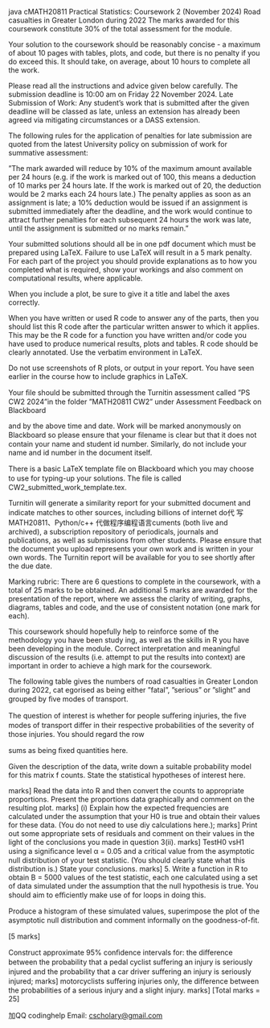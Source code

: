 java cMATH20811 Practical Statistics: Coursework 2 (November 2024) Road casualties in Greater London during 2022 The marks awarded for this coursework constitute 30% of the total assessment for the module.

Your solution to the coursework should be reasonably concise - a maximum of about 10 pages with tables, plots, and code, but there is no penalty if you do exceed this. It should take, on average, about 10 hours to complete all the work.

Please read all the instructions and advice given below carefully. The submission deadline is 10:00 am on Friday 22 November 2024. Late Submission of Work: Any student’s work that is submitted after the given deadline will be classed as late, unless an extension has already been agreed via mitigating circumstances or a DASS extension.

The following rules for the application of penalties for late submission are quoted from the latest University policy on submission of work for summative assessment:

”The mark awarded will reduce by 10% of the maximum amount available per 24 hours (e.g. if the work is marked out of 100, this means a deduction of 10 marks per 24 hours late. If the work is marked out of 20, the deduction would be 2 marks each 24 hours late.) The penalty applies as soon as an assignment is late; a 10% deduction would be issued if an assignment is submitted immediately after the deadline, and the work would continue to attract further penalties for each subsequent 24 hours the work was late, until the assignment is submitted or no marks remain.”

Your submitted solutions should all be in one pdf document which must be prepared using LaTeX. Failure to use LaTeX will result in a 5 mark penalty. For each part of the project you should provide explanations as to how you completed what is required, show your workings and also comment on computational results, where applicable.

When you include a plot, be sure to give it a title and label the axes correctly.

When you have written or used R code to answer any of the parts, then you should list this R code after the particular written answer to which it applies. This may be the R code for a function you have written and/or code you have used to produce numerical results, plots and tables. R code should be clearly annotated. Use the verbatim environment in LaTeX.

Do not use screenshots of R plots, or output in your report. You have seen earlier in the course how to include graphics in LaTeX.

Your ﬁle should be submitted through the Turnitin assessment called ”PS CW2 2024”in the folder ”MATH20811 CW2” under Assessment Feedback on Blackboard

and by the above time and date. Work will be marked anonymously on Blackboard so please ensure that your ﬁlename is clear but that it does not contain your name and student id number. Similarly, do not include your name and id number in the document itself.

There is a basic LaTeX template ﬁle on Blackboard which you may choose to use for typing-up your solutions. The ﬁle is called CW2_submitted_work_template.tex.

Turnitin will generate a similarity report for your submitted document and indicate matches to other sources, including billions of internet do代 写MATH20811、Python/c++ 代做程序编程语言cuments (both live and archived), a subscription repository of periodicals, journals and publications, as well as submissions from other students. Please ensure that the document you upload represents your own work and is written in your own words. The Turnitin report will be available for you to see shortly after the due date.

Marking rubric: There are 6 questions to complete in the coursework, with a total of 25 marks to be obtained. An additional 5 marks are awarded for the presentation of the report, where we assess the clarity of writing, graphs, diagrams, tables and code, and the use of consistent notation (one mark for each).

This coursework should hopefully help to reinforce some of the methodology you have been study ing, as well as the skills in R you have been developing in the module. Correct interpretation and meaningful discussion of the results (i.e. attempt to put the results into context) are important in order to achieve a high mark for the coursework.

The following table gives the numbers of road casualties in Greater London during 2022, cat egorised as being either ”fatal”, ”serious” or ”slight” and grouped by ﬁve modes of transport.

The question of interest is whether for people suﬀering injuries, the ﬁve modes of transport diﬀer in their respective probabilities of the severity of those injuries. You should regard the row

sums as being ﬁxed quantities here.

Given the description of the data, write down a suitable probability model for this matrix f counts. State the statistical hypotheses of interest here.

marks] Read the data into R and then convert the counts to appropriate proportions. Present the proportions data graphically and comment on the resulting plot. marks] (i) Explain how the expected frequencies are calculated under the assumption that your H0 is true and obtain their values for these data. (You do not need to use diy calculations here.); marks] Print out some appropriate sets of residuals and comment on their values in the light of the conclusions you made in question 3(ii). marks] TestH0 vsH1 using a signiﬁcance level α = 0.05 and a critical value from the asymptotic null distribution of your test statistic. (You should clearly state what this distribution is.) State your conclusions. marks] 5. Write a function in R to obtain B = 5000 values of the test statistic, each one calculated using a set of data simulated under the assumption that the null hypothesis is true. You should aim to eﬃciently make use of for loops in doing this.

Produce a histogram of these simulated values, superimpose the plot of the asymptotic null distribution and comment informally on the goodness-of-ﬁt.

[5 marks]

Construct approximate 95% conﬁdence intervals for: the diﬀerence between the probability that a pedal cyclist suﬀering an injury is seriously injured and the probability that a car driver suﬀering an injury is seriously injured; marks] motorcyclists suﬀering injuries only, the diﬀerence between the probabilities of a serious injury and a slight injury. marks] [Total marks = 25]

   加QQ codinghelp Email: cscholary@gmail.com
